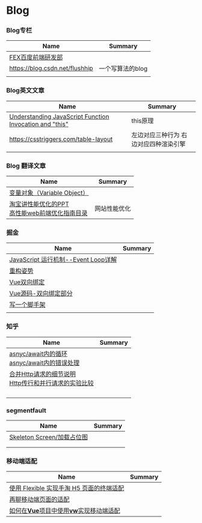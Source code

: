 # Blog

### Blog专栏

| Name                                       | Summary          |
| ------------------------------------------ | ---------------- |
| [FEX百度前端研发部](http://fex.baidu.com/) |                  |
| https://blog.csdn.net/flushhip             | 一个写算法的blog |
|                                            |                  |

### Blog英文文章

| Name                                     | Summary             |
| ---------------------------------------- | ------------------- |
| [Understanding JavaScript Function Invocation and "this"](http://yehudakatz.com/2011/08/11/understanding-javascript-function-invocation-and-this/) | this原理              |
| https://csstriggers.com/table-layout     | 左边对应三种行为 右边对应四种渲染引擎 |
|                                          |                     |

### Blog 翻译文章

| Name                                                         | Summary      |
| ------------------------------------------------------------ | ------------ |
| [变量对象（Variable Object）](http://www.cnblogs.com/TomXu/archive/2012/01/16/2309728.html) |              |
| [淘宝讲性能优化的PPT](https://www.slideshare.net/leneli/after-yahoo-34-rules-5088505)<br>[高性能web前端优化指南目录](http://jo2.org/webpage-speedy-optimize/) | 网站性能优化 |

### 掘金

| Name                                                         | Summary |
| ------------------------------------------------------------ | ------- |
| [JavaScript 运行机制--Event Loop详解](https://juejin.im/post/5aab2d896fb9a028b86dc2fd) |         |
| [重构姿势](https://juejin.im/post/5adc8e18518825672b0352a8)  |         |
| [Vue双向绑定](https://juejin.im/post/5adf0085518825673123da9a) |         |
| [Vue源码-双向绑定部分](https://juejin.im/post/5adff30f518825672d33d596) |         |
| [写一个脚手架](<https://juejin.im/post/5aa4fe25518825557918473a>) |         |
|                                                              |         |

### 知乎

| Name                                                         | Summary |
| ------------------------------------------------------------ | ------- |
| [asnyc/await内的循环](https://zhuanlan.zhihu.com/p/31000936)<br />[asnyc/await内的错误处理](https://www.zhihu.com/question/53692706/answer/297578995) |         |
| [合并Http请求的细节说明](<https://www.zhihu.com/question/34401250>)<br />[Http传行和并行请求的实验比较](<https://juejin.im/post/5b166d1ee51d4506d5366982>) |         |
|                                                              |         |
|                                                              |         |
|                                                              |         |
|                                                              |         |

### segmentfault

| Name                                                         | Summary |
| ------------------------------------------------------------ | ------- |
| [Skeleton Screen/加载占位图](<http://dobit.top/archives/Skeleton+Screen+Loading%E5%87%A0%E7%A7%8D%E5%AE%9E%E7%8E%B0%E6%96%B9%E5%BC%8F.html>) |         |
|                                                              |         |
|                                                              |         |

### 移动端适配

| Name                                                         | Summary |
| ------------------------------------------------------------ | ------- |
| [使用 Flexible 实现手淘 H5 页面的终端适配](https://juejin.im/entry/56a879a4c24aa8005448b8c4) |         |
| [再聊移动端页面的适配](https://juejin.im/entry/5a9d07ee6fb9a028c149f55b) |         |
| [如何在**Vue**项目中使用**vw**实现移动端适配](https://juejin.im/entry/5aa09c3351882555602077ca) |         |

